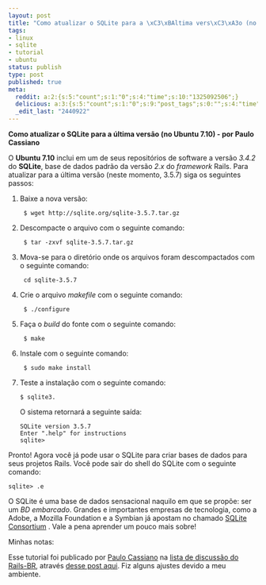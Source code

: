 ```yaml
---
layout: post
title: "Como atualizar o SQLite para a \xC3\xBAltima vers\xC3\xA3o (no Ubuntu 7.10)"
tags:
- linux
- sqlite
- tutorial
- ubuntu
status: publish
type: post
published: true
meta:
  reddit: a:2:{s:5:"count";s:1:"0";s:4:"time";s:10:"1325092506";}
  delicious: a:3:{s:5:"count";s:1:"0";s:9:"post_tags";s:0:"";s:4:"time";s:10:"1229527062";}
  _edit_last: "2440922"
---
```

<strong>Como atualizar o SQLite para a última versão (no Ubuntu 7.10) - por Paulo Cassiano</strong>

O <strong>Ubuntu 7.10</strong> inclui em um de seus repositórios de software a versão <em>3.4.2</em> do <strong>SQLite</strong>, base de dados padrão da versão <em>2.x</em> do <em>framework</em> Rails. Para atualizar para a última versão (neste momento, 3.5.7) siga os seguintes passos:

1. Baixe a nova versão:

		$ wget http://sqlite.org/sqlite-3.5.7.tar.gz

1. Descompacte o arquivo com o seguinte comando:

		$ tar -zxvf sqlite-3.5.7.tar.gz

1. Mova-se para o diretório onde os arquivos foram descompactados com o seguinte comando:

		cd sqlite-3.5.7

1. Crie o arquivo _makefile_ com o seguinte comando:

		$ ./configure

1. Faça o _build_ do fonte com o seguinte comando:

		$ make

1. Instale com o seguinte comando:

		$ sudo make install

1.  Teste a instalação com o seguinte comando:

		$ sqlite3.

	O sistema retornará a seguinte saída:

		SQLite version 3.5.7
		Enter ".help" for instructions
		sqlite>

Pronto! Agora você já pode usar o SQLite para criar bases de dados para seus projetos Rails. Você pode sair do shell do SQLite com o seguinte comando:

	sqlite> .e

O SQLite é uma base de dados sensacional naquilo em que se propõe: ser um _BD embarcado_. Grandes e importantes empresas de tecnologia, como a Adobe, a Mozilla Foundation e a Symbian já apostam no chamado [SQLite Consortium](http://sqlite.org/consortium.html) . Vale a pena aprender um pouco mais sobre!

Minhas notas:

Esse tutorial foi publicado por [Paulo Cassiano](http://groups.google.com/groups/profile?hl=pt-BR&amp;enc_user=4WcGNhMAAADKShQdB4KdygVGBZNwRwygWMj6vob75xS36mXc24h6ww) na [lista de discussão do Rails-BR](http://groups.google.com/group/rails-br?hl=pt-BR), através [desse post aqui](http://groups.google.com/group/rails-br/browse_thread/thread/f49f7d6962a88bac?hl=pt-BR#). Fiz alguns ajustes devido a meu ambiente.
